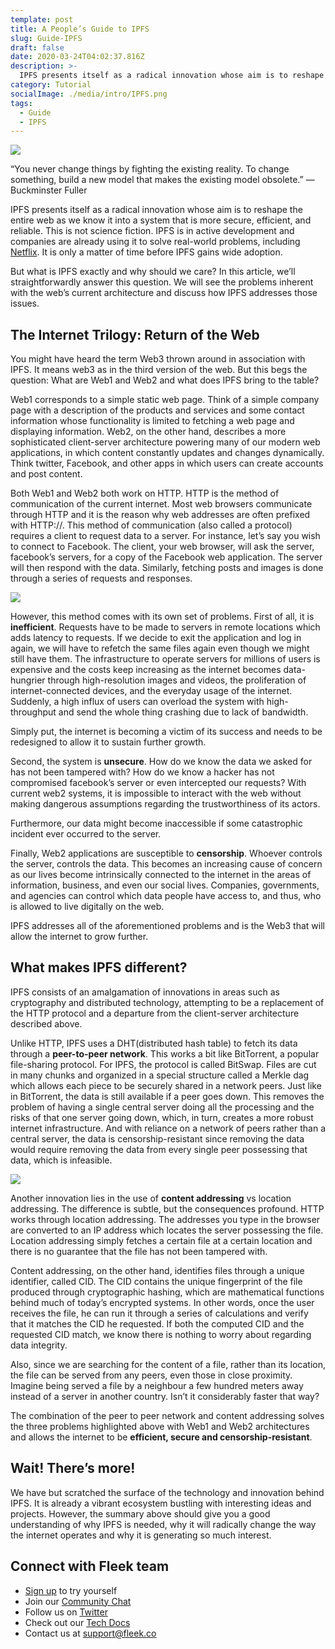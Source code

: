 ```yaml
---
template: post
title: A People’s Guide to IPFS
slug: Guide-IPFS
draft: false
date: 2020-03-24T04:02:37.816Z
description: >-
  IPFS presents itself as a radical innovation whose aim is to reshape the entire web as we know it into a system that is more secure, efficient, and reliable.
category: Tutorial
socialImage: ./media/intro/IPFS.png
tags:
  - Guide
  - IPFS
---
```

![](./media/intro/IPFS.png)

“You never change things by fighting the existing reality. To change something, build a new model that makes the existing model obsolete.”
― Buckminster Fuller

IPFS presents itself as a radical innovation whose aim is to reshape the entire web as we know it into a system that is more secure, efficient, and reliable. This is not science fiction. IPFS is in active development and companies are already using it to solve real-world problems, including [Netflix](https://www.youtube.com/watch?v=wNfk05D887M). It is only a matter of time before IPFS gains wide adoption.

But what is IPFS exactly and why should we care? In this article, we’ll straightforwardly answer this question. We will see the problems inherent with the web’s current architecture and discuss how IPFS addresses those issues.

## The Internet Trilogy: Return of the Web

You might have heard the term Web3 thrown around in association with IPFS. It means web3 as in the third version of the web. But this begs the question: What are Web1 and Web2 and what does IPFS bring to the table?

Web1 corresponds to a simple static web page. Think of a simple company page with a description of the products and services and some contact information whose functionality is limited to fetching a web page and displaying information. Web2, on the other hand, describes a more sophisticated client-server architecture powering many of our modern web applications, in which content constantly updates and changes dynamically. Think twitter, Facebook, and other apps in which users can create accounts and post content.

Both Web1 and Web2 both work on HTTP. HTTP is the method of communication of the current internet. Most web browsers communicate through HTTP and it is the reason why web addresses are often prefixed with HTTP://. This method of communication (also called a protocol) requires a client to request data to a server. For instance, let’s say you wish to connect to Facebook. The client, your web browser, will ask the server, facebook’s servers, for a copy of the Facebook web application. The server will then respond with the data. Similarly, fetching posts and images is done through a series of requests and responses.

![](./media/intro/intro1.jpg)

However, this method comes with its own set of problems. First of all, it is **inefficient**. Requests have to be made to servers in remote locations which adds latency to requests. If we decide to exit the application and log in again, we will have to refetch the same files again even though we might still have them. The infrastructure to operate servers for millions of users is expensive and the costs keep increasing as the internet becomes data-hungrier through high-resolution images and videos, the proliferation of internet-connected devices, and the everyday usage of the internet. Suddenly, a high influx of users can overload the system with high-throughput and send the whole thing crashing due to lack of bandwidth.

Simply put, the internet is becoming a victim of its success and needs to be redesigned to allow it to sustain further growth.

Second, the system is **unsecure**. How do we know the data we asked for has not been tampered with? How do we know a hacker has not compromised facebook’s server or even intercepted our requests? With current web2 systems, it is impossible to interact with the web without making dangerous assumptions regarding the trustworthiness of its actors.

Furthermore, our data might become inaccessible if some catastrophic incident ever occurred to the server.

Finally, Web2 applications are susceptible to **censorship**. Whoever controls the server, controls the data. This becomes an increasing cause of concern as our lives become intrinsically connected to the internet in the areas of information, business, and even our social lives. Companies, governments, and agencies can control which data people have access to, and thus, who is allowed to live digitally on the web.

IPFS addresses all of the aforementioned problems and is the Web3 that will allow the internet to grow further.

## What makes IPFS different?

IPFS consists of an amalgamation of innovations in areas such as cryptography and distributed technology, attempting to be a replacement of the HTTP protocol and a departure from the client-server architecture described above.

Unlike HTTP, IPFS uses a DHT(distributed hash table) to fetch its data through a **peer-to-peer network**. This works a bit like BitTorrent, a popular file-sharing protocol. For IPFS, the protocol is called BitSwap. Files are cut in many chunks and organized in a special structure called a Merkle dag which allows each piece to be securely shared in a network peers. Just like in BitTorrent, the data is still available if a peer goes down. This removes the problem of having a single central server doing all the processing and the risks of that one server going down, which, in turn, creates a more robust internet infrastructure. And with reliance on a network of peers rather than a central server, the data is censorship-resistant since removing the data would require removing the data from every single peer possessing that data, which is infeasible.

![](./media/intro/intro2.jpg)

Another innovation lies in the use of **content addressing** vs location addressing. The difference is subtle, but the consequences profound. HTTP works through location addressing. The addresses you type in the browser are converted to an IP address which locates the server possessing the file. Location addressing simply fetches a certain file at a certain location and there is no guarantee that the file has not been tampered with.

Content addressing, on the other hand, identifies files through a unique identifier, called CID. The CID contains the unique fingerprint of the file produced through cryptographic hashing, which are mathematical functions behind much of today’s encrypted systems. In other words, once the user receives the file, he can run it through a series of calculations and verify that it matches the CID he requested. If both the computed CID and the requested CID match, we know there is nothing to worry about regarding data integrity.

Also, since we are searching for the content of a file, rather than its location, the file can be served from any peers, even those in close proximity. Imagine being served a file by a neighbour a few hundred meters away instead of a server in another country. Isn’t it considerably faster that way?

The combination of the peer to peer network and content addressing solves the three problems highlighted above with Web1 and Web2 architectures and allows the internet to be **efficient, secure and censorship-resistant**.

## Wait! There’s more!

We have but scratched the surface of the technology and innovation behind IPFS. It is already a vibrant ecosystem bustling with interesting ideas and projects. However, the summary above should give you a good understanding of why IPFS is needed, why it will radically change the way the internet operates and why it is generating so much interest.

## Connect with Fleek team
* [Sign up](https://app.fleek.co) to try yourself
* Join our [Community Chat](https://join.slack.com/t/fleek-public/shared_invite/zt-bxna7y1d-PbVdut4rgHt5jM6Zjg9g9A)
* Follow us on [Twitter](https://twitter.com/FleekHQ) 
* Check out our [Tech Docs](https://docs.fleek.co/)
* Contact us at support@fleek.co 